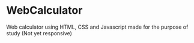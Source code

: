 # WebCalculator
Web calculator using HTML, CSS and Javascript made for the purpose of study (Not yet responsive)
